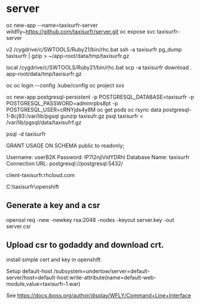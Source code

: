 # server

oc new-app --name=taxisurfr-server wildfly~https://github.com/taxisurfr/server.git
oc expose svc taxisurfr-server

v2
 /cygdrive/c/SWTOOLS/Ruby21/bin/rhc.bat ssh -a taxisurfr
pg_dump taxisurfr | gzip > ~/app-root/data/tmp/taxisurfr.gz

local
/cygdrive/c/SWTOOLS/Ruby21/bin/rhc.bat scp -a taxisurfr download . app-root/data/tmp/taxisurfr.gz


oc
oc login --config .kube/config
oc project xxx


oc new-app postgresql-persistent -p POSTGRESQL_DATABASE=taxisurfr -p POSTGRESQL_PASSWORD=adminrpbs8pt -p POSTGRESQL_USER=cRNYjds4y8M
oc get pods
oc rsync data postgresql-1-8cj93:/var/lib/pgsql
gunzip taxisufr.gz
psql taxisurfr < /var/lib/pgsql/data/taxisufrf.gz

psql -d taxisurfr


GRANT USAGE ON SCHEMA public to readonly;


Username: userB2K
       Password: IP7l2njiVidYDRhl
  Database Name: taxisurfr
 Connection URL: postgresql://postgresql:5432/
 
 
 client-taxisurfr.rhcloud.com
 
 C:\taxisurfr\openshift
 
 Generate a key and a csr
 -----------------------
 openssl req -new -newkey rsa:2048 -nodes -keyout server.key -out server.csr
 
 Upload csr to godaddy and download crt.
 ---------------------------------------
 
 install simple cert and key in openshift
 
 Setup default-host
/subsystem=undertow/server=default-server/host=default-host:write-attribute(name=default-web-module,value=taxisurfr-1.war)

See
https://docs.jboss.org/author/display/WFLY/Command+Line+Interface